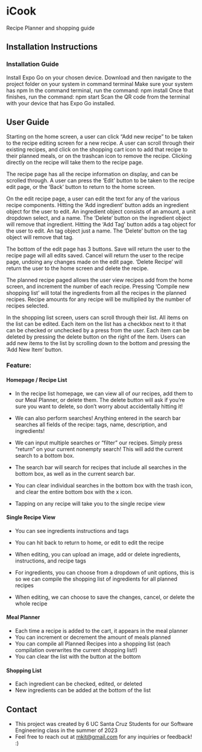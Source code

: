 # iCook

Recipe Planner and shopping guide

## Installation Instructions

### Installation Guide
Install Expo Go on your chosen device.
Download and then navigate to the project folder on your system in command terminal
Make sure your system has npm
In the command terminal, run the command: npm install
Once that finishes, run the command: npm start
Scan the QR code from the terminal with your device that has Expo Go installed.

## User Guide
Starting on the home screen, a user can click “Add new recipe” to be taken to the recipe editing screen for a new recipe.
A user can scroll through their existing recipes, and click on the shopping cart icon to add that recipe to their planned meals, or on the trashcan icon  to remove the recipe.
Clicking directly on the recipe will take them to the recipe page.

The recipe page has all the recipe information on display, and can be scrolled through. 
A user can press the ‘Edit’ button to be taken to the recipe edit page, or the ‘Back’ button to return to the home screen.

On the edit recipe page, a user can edit the text for any of the various recipe components.
Hitting the ‘Add ingredient’ button adds an ingredient object for the user to edit.
An ingredient object consists of an amount, a unit dropdown select, and a name.
The ‘Delete’ button on the ingredient object will remove that ingredient.
Hitting the ‘Add Tag’ button adds a tag object for the user to edit.
An tag object just a name.
The ‘Delete’ button on the tag object will remove that tag.

The bottom of the edit page has 3 buttons. Save will return the user to the recipe page will all edits saved. Cancel will return the user to the recipe page, undoing any changes made on the edit page. ‘Delete Recipe’ will return the user to the home screen and delete the recipe.

The planned recipe paged allows the user view recipes add from the home screen, and increment the number of each recipe.
Pressing ‘Compile new shopping list’ will total the ingredients from all the recipes in the planned recipes. Recipe amounts for any recipe will be multiplied by the number of recipes selected.

In the shopping list screen, users can scroll through their list.
All items on the list can be edited.
Each item on the list has a checkbox next to it that can be checked or unchecked by a press from the user.
Each item can be deleted by pressing the delete button on the right of the item.
Users can add new items to the list by scrolling down to the bottom and pressing the ‘Add New Item’ button.


### Feature:

#### Homepage / Recipe List

- In the recipe list homepage, we can view all of our recipes, add them to our Meal Planner, or delete them. The delete button will ask if you’re sure you want to delete, so don’t worry about accidentally hitting it!

- We can also perform searches! Anything entered in the search bar searches all fields of the recipe: tags, name, description, and ingredients!
- We can input multiple searches or “filter” our recipes. Simply press “return” on your current nonempty search! This will add the current search to a bottom box.
- The search bar will search for recipes that include all searches in the bottom box, as well as in the current search bar.
- You can clear individual searches in the bottom box with the trash icon, and clear the entire bottom box with the x icon.

- Tapping on any recipe will take you to the single recipe view

#### Single Recipe View
- You can see ingredients instructions and tags
- You can hit back to return to home, or edit to edit the recipe

- When editing, you can upload an image, add or delete ingredients, instructions, and recipe tags
- For ingredients, you can choose from a dropdown of unit options, this is so we can compile the shopping list of ingredients for all planned recipes
- When editing, we can choose to save the changes, cancel, or delete the whole recipe

#### Meal Planner
- Each time a recipe is added to the cart, it appears in the meal planner
- You can increment or decrement the amount of meals planned
- You can compile all Planned Recipes into a shopping list (each compilation overwrites the current shopping list!)
- You can clear the list with the button at the bottom

#### Shopping List
- Each ingredient can be checked, edited, or deleted
- New ingredients can be added at the bottom of the list

## Contact
- This project was created by 6 UC Santa Cruz Students for our Software Engineering class in the summer of 2023
- Feel free to reach out at mkit@gmail.com for any inquiries or feedback! :)
